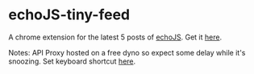 # echoJS-tiny-feed
A chrome extension for the latest 5 posts of [echoJS](http://www.echojs.com). Get it [here](https://chrome.google.com/webstore/detail/echojs-tiny-feed/bmlkhgoeojmkkekadnhbhffgcgepdkoc?hl=sv).

Notes: API Proxy hosted on a free dyno so expect some delay while it's snoozing. Set keyboard shortcut [here](chrome://extensions/configureCommands).
